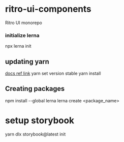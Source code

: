 # ritro-ui-components
Ritro UI monorepo

### initialize lerna
npx lerna init

## updating yarn 
[docs ref link](https://yarnpkg.com/getting-started/install)
yarn set version stable
yarn install

## Creating packages
npm install --global lerna
lerna create <package_name>

# setup storybook
yarn dlx storybook@latest init


